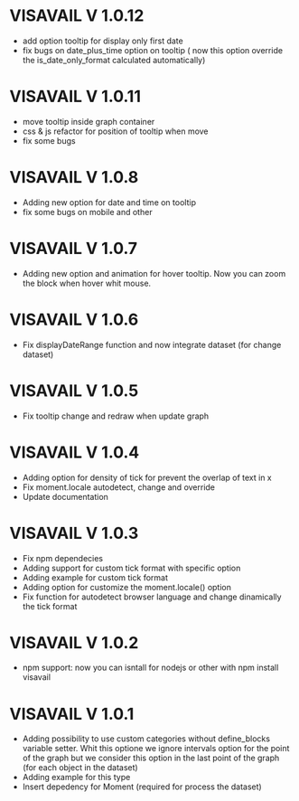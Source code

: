 # VISAVAIL V 1.0.12

* add option tooltip for display only first date
* fix bugs on date_plus_time option on tooltip ( now this option override the is_date_only_format calculated automatically)
  
# VISAVAIL V 1.0.11

* move tooltip inside graph container
* css & js refactor for position of tooltip when move
* fix some bugs
  
# VISAVAIL V 1.0.8

* Adding new option for date and time on tooltip
* fix some bugs on mobile and other
  
# VISAVAIL V 1.0.7

* Adding new option and animation for hover tooltip. Now you can zoom the block when hover whit mouse.


# VISAVAIL V 1.0.6

* Fix displayDateRange function and now integrate dataset (for change dataset)


# VISAVAIL V 1.0.5

* Fix tooltip change and redraw when update graph

# VISAVAIL V 1.0.4

* Adding option for density of tick for prevent the overlap of text in x
* Fix moment.locale autodetect, change and override
* Update documentation

# VISAVAIL V 1.0.3

* Fix npm dependecies
* Adding support for custom tick format with specific option
* Adding example for custom tick format
* Adding option for customize the moment.locale() option
* Fix function for autodetect browser language and change dinamically the tick format


# VISAVAIL V 1.0.2

* npm support: now you can isntall for nodejs or other with npm install visavail 
 

# VISAVAIL V 1.0.1

* Adding possibility to use custom categories without define_blocks variable setter. Whit this optione we ignore intervals option for the point of the graph but we consider this option in the last point of the graph (for each object in the dataset) 
* Adding example for this type 
* Insert depedency for Moment (required for process the dataset)
